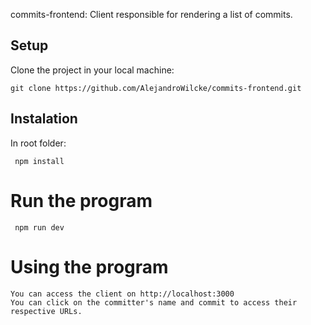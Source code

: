 commits-frontend: Client responsible for rendering a list of commits.

## Setup

Clone the project in your local machine:

```
git clone https://github.com/AlejandroWilcke/commits-frontend.git
```

## Instalation

In root folder:
```
 npm install
```

# Run the program
```
 npm run dev
```

# Using the program
```
You can access the client on http://localhost:3000
You can click on the committer's name and commit to access their respective URLs.
```
